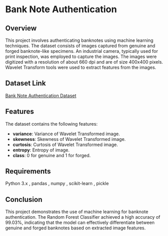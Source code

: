 # Bank Note Authentication

## Overview
This project involves authenticating banknotes using machine learning techniques. The dataset consists of images captured from genuine and forged banknote-like specimens. An industrial camera, typically used for print inspection, was employed to capture the images. The images were digitized with a resolution of about 660 dpi and are of size 400x400 pixels. Wavelet Transform tools were used to extract features from the images.

## Dataset Link
[Bank Note Authentication Dataset](https://www.kaggle.com/ritesaluja/bank-note-authentication-uci-data)

## Features
The dataset contains the following features:
- **variance**: Variance of Wavelet Transformed image.
- **skewness**: Skewness of Wavelet Transformed image.
- **curtosis**: Curtosis of Wavelet Transformed image.
- **entropy**: Entropy of image.
- **class**: 0 for genuine and 1 for forged.

## Requirements
Python 3.x ,
pandas ,
numpy ,
scikit-learn ,
pickle

## Conclusion
This project demonstrates the use of machine learning for banknote authentication. The Random Forest Classifier achieved a high accuracy of 99.03%, indicating that the model can effectively differentiate between genuine and forged banknotes based on extracted image features.
